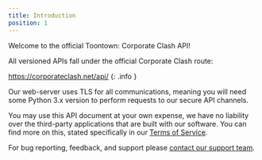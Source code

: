 ```yaml
---
title: Introduction
position: 1
---
```


Welcome to the official Toontown: Corporate Clash API!

All versioned APIs fall under the official Corporate Clash route:

https://corporateclash.net/api/
{: .info }

Our web-server uses TLS for all communications, meaning you will need some Python 3.x version to perform requests to our secure API channels.


You may use this API document at your own expense, we have no liability over the third-party applications that are built with our software. You can find more on this, stated specifically in our <a href="https://corporateclash.net/help/terms">Terms of Service</a>.

For bug reporting, feedback, and support please <a href="mailto:support@corporateclash.net">contact our support team</a>.
